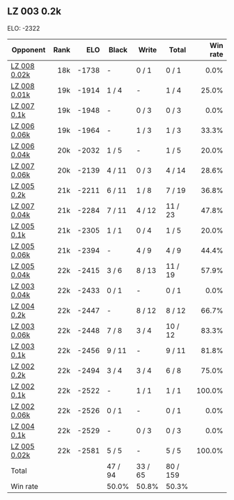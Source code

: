 ## LZ 003 0.2k ##

ELO: -2322

Opponent | Rank | ELO | Black | Write | Total | Win rate
---------|-----:|----:|-------|-------|-------|-------:
[LZ 008 0.02k](LZ%20008%200.02k.md) | 18k | -1738 | - | 0 / 1 | 0 / 1 | 0.0%
[LZ 008 0.01k](LZ%20008%200.01k.md) | 19k | -1914 | 1 / 4 | - | 1 / 4 | 25.0%
[LZ 007 0.1k](LZ%20007%200.1k.md) | 19k | -1948 | - | 0 / 3 | 0 / 3 | 0.0%
[LZ 006 0.06k](LZ%20006%200.06k.md) | 19k | -1964 | - | 1 / 3 | 1 / 3 | 33.3%
[LZ 006 0.04k](LZ%20006%200.04k.md) | 20k | -2032 | 1 / 5 | - | 1 / 5 | 20.0%
[LZ 007 0.06k](LZ%20007%200.06k.md) | 20k | -2139 | 4 / 11 | 0 / 3 | 4 / 14 | 28.6%
[LZ 005 0.2k](LZ%20005%200.2k.md) | 21k | -2211 | 6 / 11 | 1 / 8 | 7 / 19 | 36.8%
[LZ 007 0.04k](LZ%20007%200.04k.md) | 21k | -2284 | 7 / 11 | 4 / 12 | 11 / 23 | 47.8%
[LZ 005 0.1k](LZ%20005%200.1k.md) | 21k | -2305 | 1 / 1 | 0 / 4 | 1 / 5 | 20.0%
[LZ 005 0.06k](LZ%20005%200.06k.md) | 21k | -2394 | - | 4 / 9 | 4 / 9 | 44.4%
[LZ 005 0.04k](LZ%20005%200.04k.md) | 22k | -2415 | 3 / 6 | 8 / 13 | 11 / 19 | 57.9%
[LZ 003 0.04k](LZ%20003%200.04k.md) | 22k | -2433 | 0 / 1 | - | 0 / 1 | 0.0%
[LZ 004 0.2k](LZ%20004%200.2k.md) | 22k | -2447 | - | 8 / 12 | 8 / 12 | 66.7%
[LZ 003 0.06k](LZ%20003%200.06k.md) | 22k | -2448 | 7 / 8 | 3 / 4 | 10 / 12 | 83.3%
[LZ 003 0.1k](LZ%20003%200.1k.md) | 22k | -2456 | 9 / 11 | - | 9 / 11 | 81.8%
[LZ 002 0.2k](LZ%20002%200.2k.md) | 22k | -2494 | 3 / 4 | 3 / 4 | 6 / 8 | 75.0%
[LZ 002 0.1k](LZ%20002%200.1k.md) | 22k | -2522 | - | 1 / 1 | 1 / 1 | 100.0%
[LZ 002 0.06k](LZ%20002%200.06k.md) | 22k | -2526 | 0 / 1 | - | 0 / 1 | 0.0%
[LZ 004 0.1k](LZ%20004%200.1k.md) | 22k | -2529 | - | 0 / 3 | 0 / 3 | 0.0%
[LZ 005 0.02k](LZ%20005%200.02k.md) | 22k | -2581 | 5 / 5 | - | 5 / 5 | 100.0%
Total | | | 47 / 94 | 33 / 65 | 80 / 159 | 
Win rate| | | 50.0% | 50.8% | 50.3% | 
